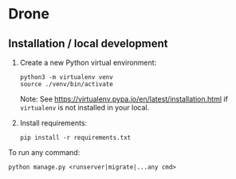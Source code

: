 # Drone

## Installation / local development

1. Create a new Python virtual environment:
    ```shell
    python3 -m virtualenv venv
    source ./venv/bin/activate
    ```
    Note: See https://virtualenv.pypa.io/en/latest/installation.html if `virtualenv` is not installed in your local.

2. Install requirements:
   ```shell
   pip install -r requirements.txt
   ```
   
To run any command:

```shell
python manage.py <runserver|migrate|...any cmd>
```
